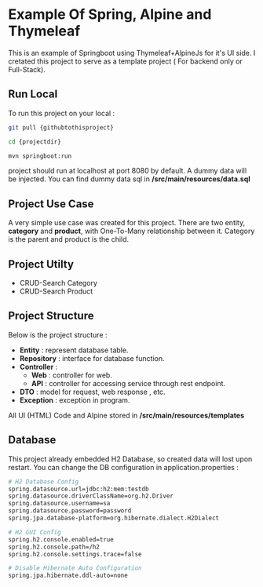 # Example Of Spring, Alpine and Thymeleaf

This is an example of Springboot using Thymeleaf+AlpineJs for it's UI side. I cretated this project to serve as a template project ( For backend only or Full-Stack).

## Run Local

To run this project on your local :

```bash
git pull {githubtothisproject}

cd {projectdir}

mvn springboot:run
```

project should run at localhost at port 8080 by default. A dummy data will be injected. You can find dummy data sql in **/src/main/resources/data.sql**

## Project Use Case

A very simple use case was created for this project. There are two entity, **category** and **product**, with One-To-Many relationship between it. Category is the parent and product is the child.

## Project Utilty

* CRUD-Search Category
* CRUD-Search Product

## Project Structure

Below is the project structure :

* **Entity**        : represent database table.
* **Repository**    : interface for database function.
* **Controller**    :
  * **Web**       : controller for web.
  * **API**       : controller for accessing service through rest endpoint.
* **DTO**           : model for request, web response , etc.
* **Exception**     : exception in program.

All UI (HTML) Code and Alpine stored in **/src/main/resources/templates**

## Database

This project already embedded H2 Database, so created data will lost upon restart.  You can change the DB configuration in application.properties :

```bash
# H2 Database Config
spring.datasource.url=jdbc:h2:mem:testdb
spring.datasource.driverClassName=org.h2.Driver
spring.datasource.username=sa
spring.datasource.password=password
spring.jpa.database-platform=org.hibernate.dialect.H2Dialect

# H2 GUI Config
spring.h2.console.enabled=true
spring.h2.console.path=/h2
spring.h2.console.settings.trace=false

# Disable Hibernate Auto Configuration
spring.jpa.hibernate.ddl-auto=none
```
